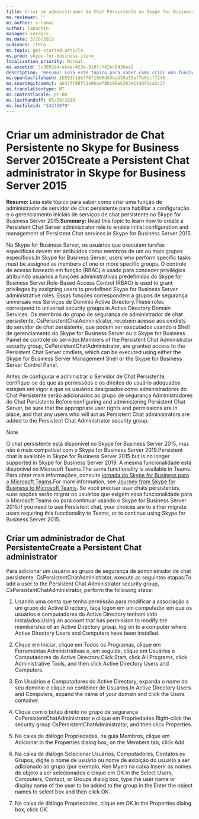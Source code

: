 ```yaml
---
title: Criar um administrador de Chat Persistente no Skype for Business Server 2015
ms.reviewer: ''
ms.author: v-lanac
author: lanachin
manager: serdars
ms.date: 3/28/2016
audience: ITPro
ms.topic: get-started-article
ms.prod: skype-for-business-itpro
localization_priority: Normal
ms.assetid: 5c3892e4-ebae-453e-8107-f42ec0436ea2
description: 'Resumo: Leia este tópico para saber como criar uma função de administrador de servidor de chat persistente para habilitar a configuração e o gerenciamento iniciais de serviços de chat persistente no Skype for Business Server 2015.'
ms.openlocfilehash: 1b593f1de776f1896d43bab35a15af7b6bcf7245
ms.sourcegitcommit: ab47ff88f51a96aaf8bc99a6303e114d41ca5c2f
ms.translationtype: MT
ms.contentlocale: pt-BR
ms.lasthandoff: 05/20/2019
ms.locfileid: "34273879"
---
```

# <a name="create-a-persistent-chat-administrator-in-skype-for-business-server-2015"></a><span data-ttu-id="1dce8-103">Criar um administrador de Chat Persistente no Skype for Business Server 2015</span><span class="sxs-lookup"><span data-stu-id="1dce8-103">Create a Persistent Chat administrator in Skype for Business Server 2015</span></span>
 
<span data-ttu-id="1dce8-104">**Resumo:** Leia este tópico para saber como criar uma função de administrador de servidor de chat persistente para habilitar a configuração e o gerenciamento iniciais de serviços de chat persistente no Skype for Business Server 2015.</span><span class="sxs-lookup"><span data-stu-id="1dce8-104">**Summary:** Read this topic to learn how to create a Persistent Chat Server administrator role to enable initial configuration and management of Persistent Chat services in Skype for Business Server 2015.</span></span>
  
<span data-ttu-id="1dce8-105">No Skype for Business Server, os usuários que executam tarefas específicas devem ser atribuídos como membros de um ou mais grupos específicos.</span><span class="sxs-lookup"><span data-stu-id="1dce8-105">In Skype for Business Server, users who perform specific tasks must be assigned as members of one or more specific groups.</span></span> <span data-ttu-id="1dce8-106">O controle de acesso baseado em função (RBAC) é usado para conceder privilégios atribuindo usuários a funções administrativas predefinidas do Skype for Business Server.</span><span class="sxs-lookup"><span data-stu-id="1dce8-106">Role-Based Access Control (RBAC) is used to grant privileges by assigning users to predefined Skype for Business Server administrative roles.</span></span> <span data-ttu-id="1dce8-107">Essas funções correspondem a grupos de segurança universais nos Serviços de Domínio Active Directory.</span><span class="sxs-lookup"><span data-stu-id="1dce8-107">These roles correspond to universal security groups in Active Directory Domain Services.</span></span> <span data-ttu-id="1dce8-108">Os membros do grupo de segurança de administrador de chat persistente, CsPersistentChatAdministrator, recebem acesso aos cmdlets do servidor de chat persistente, que podem ser executados usando o Shell de gerenciamento do Skype for Business Server ou o Skype for Business Painel de controle do servidor.</span><span class="sxs-lookup"><span data-stu-id="1dce8-108">Members of the Persistent Chat Administrator security group, CsPersistentChatAdministrator, are granted access to the Persistent Chat Server cmdlets, which can be executed using either the Skype for Business Server Management Shell or the Skype for Business Server Control Panel.</span></span>
  
<span data-ttu-id="1dce8-109">Antes de configurar e administrar o Servidor de Chat Persistente, certifique-se de que as permissões e os direitos do usuário adequados estejam em vigor e que os usuários designados como administradores do Chat Persistente serão adicionados ao grupo de segurança Administradores do Chat Persistente.</span><span class="sxs-lookup"><span data-stu-id="1dce8-109">Before configuring and administering Persistent Chat Server, be sure that the appropriate user rights and permissions are in place, and that any users who will act as Persistent Chat administrators are added to the Persistent Chat Administrator security group.</span></span>
  
> [!NOTE] 
> <span data-ttu-id="1dce8-110">O chat persistente está disponível no Skype for Business Server 2015, mas não é mais compatível com o Skype for Business Server 2019.</span><span class="sxs-lookup"><span data-stu-id="1dce8-110">Persistent chat is available in Skype for Business Server 2015 but is no longer supported in Skype for Business Server 2019.</span></span> <span data-ttu-id="1dce8-111">A mesma funcionalidade está disponível no Microsoft Teams.</span><span class="sxs-lookup"><span data-stu-id="1dce8-111">The same functionality is available in Teams.</span></span> <span data-ttu-id="1dce8-112">Para obter mais informações, consulte [jornada do Skype for Business para o Microsoft Teams](/microsoftteams/journey-skypeforbusiness-teams).</span><span class="sxs-lookup"><span data-stu-id="1dce8-112">For more information, see [Journey from Skype for Business to Microsoft Teams](/microsoftteams/journey-skypeforbusiness-teams).</span></span> <span data-ttu-id="1dce8-113">Se você precisar usar chats persistentes, suas opções serão migrar os usuários que exigem essa funcionalidade para o Microsoft Teams ou para continuar usando o Skype for Business Server 2015.</span><span class="sxs-lookup"><span data-stu-id="1dce8-113">If you need to use Persistent chat, your choices are to either migrate users requiring this functionality to Teams, or to continue using Skype for Business Server 2015.</span></span>

## <a name="create-a-persistent-chat-administrator"></a><span data-ttu-id="1dce8-114">Criar um administrador de Chat Persistente</span><span class="sxs-lookup"><span data-stu-id="1dce8-114">Create a Persistent Chat administrator</span></span>

<span data-ttu-id="1dce8-115">Para adicionar um usuário ao grupo de segurança de administrador de chat persistente, CsPersistentChatAdministrator, execute as seguintes etapas:</span><span class="sxs-lookup"><span data-stu-id="1dce8-115">To add a user to the Persistent Chat Administrator security group, CsPersistentChatAdministrator, perform the following steps:</span></span>
  
1. <span data-ttu-id="1dce8-116">Usando uma conta que tenha permissão para modificar a associação a um grupo do Active Directory, faça logon em um computador em que os usuários e computadores do Active Directory tenham sido instalados.</span><span class="sxs-lookup"><span data-stu-id="1dce8-116">Using an account that has permission to modify the membership of an Active Directory group, log on to a computer where Active Directory Users and Computers have been installed.</span></span>
    
2. <span data-ttu-id="1dce8-117">Clique em Iniciar, clique em Todos os Programas, clique em Ferramentas Administrativas e, em seguida, clique em Usuários e Computadores do Active Directory.</span><span class="sxs-lookup"><span data-stu-id="1dce8-117">Click Start, click All Programs, click Administrative Tools, and then click Active Directory Users and Computers.</span></span>
    
3. <span data-ttu-id="1dce8-118">Em Usuários e Computadores do Active Directory, expanda o nome do seu domínio e clique no contêiner de Usuários.</span><span class="sxs-lookup"><span data-stu-id="1dce8-118">In Active Directory Users and Computers, expand the name of your domain and click the Users container.</span></span>
    
4. <span data-ttu-id="1dce8-119">Clique com o botão direito no grupo de segurança CsPersistentChatAdministrator e clique em Propriedades.</span><span class="sxs-lookup"><span data-stu-id="1dce8-119">Right-click the security group CsPersistentChatAdministrator, and then click Properties.</span></span>
    
5. <span data-ttu-id="1dce8-120">Na caixa de diálogo Propriedades, na guia Membros, clique em Adicionar.</span><span class="sxs-lookup"><span data-stu-id="1dce8-120">In the Properties dialog box, on the Members tab, click Add.</span></span>
    
6. <span data-ttu-id="1dce8-121">Na caixa de diálogo Selecionar Usuários, Computadores, Contatos ou Grupos, digite o nome de usuário ou nome de exibição do usuário a ser adicionado ao grupo (por exemplo, Ken Myer) na caixa Inserir os nomes de objeto a ser selecionados e clique em OK.</span><span class="sxs-lookup"><span data-stu-id="1dce8-121">In the Select Users, Computers, Contact, or Groups dialog box, type the user name or display name of the user to be added to the group in the Enter the object names to select box and then click OK.</span></span>
    
7. <span data-ttu-id="1dce8-122">Na caixa de diálogo Propriedades, clique em OK.</span><span class="sxs-lookup"><span data-stu-id="1dce8-122">In the Properties dialog box, click OK.</span></span>
    

